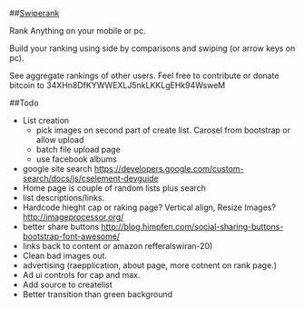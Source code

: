 ##[Swiperank](https://swiperank.com)

Rank Anything on your mobile or pc.

Build your ranking using side by comparisons and swiping (or arrow keys on pc).

See aggregate rankings of other users.  Feel free to contribute or donate bitcoin to 34XHn8DfKYWWEXLJ5nkLKKLgEHk94WsweM

##Todo
* List creation 
  * pick images on second part of create list. Carosel from bootstrap or allow upload
  * batch file upload page
  * use facebook albums
* google site search https://developers.google.com/custom-search/docs/js/cselement-devguide
* Home page is couple of random lists plus search
* list descriptions/links. 
* Hardcode hieght cap or raking page? Vertical align, Resize Images? http://imageprocessor.org/
* better share buttons http://blog.himpfen.com/social-sharing-buttons-bootstrap-font-awesome/
* links back to content or amazon refferalswiran-20)
* Clean bad images out.
* advertising (raepplication, about page, more cotnent on rank page.)
* Ad ui controls for cap and max. 
* Add source to createlist
* Better transition than green background


